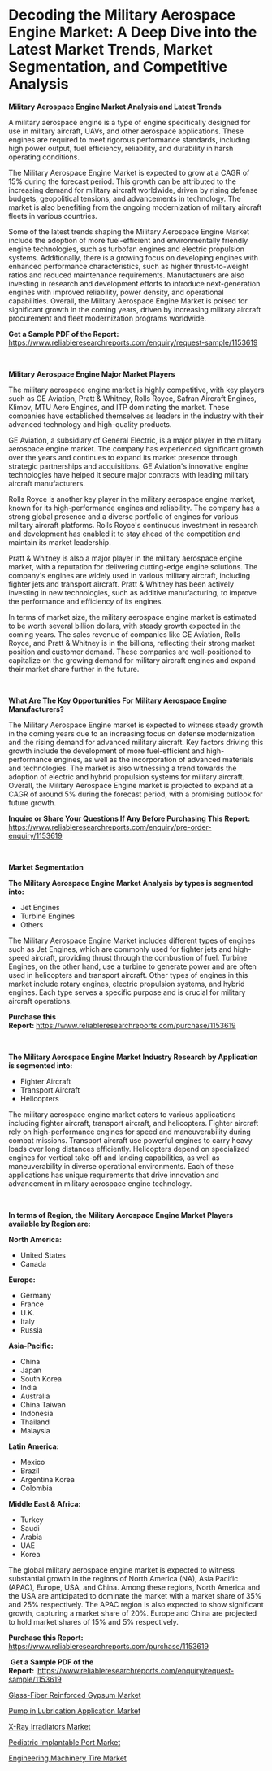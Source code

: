 <p><h1>Decoding the Military Aerospace Engine Market: A Deep Dive into the Latest Market Trends, Market Segmentation, and Competitive Analysis</h1></p><p><strong>Military Aerospace Engine Market Analysis and Latest Trends</strong></p>
<p><p>A military aerospace engine is a type of engine specifically designed for use in military aircraft, UAVs, and other aerospace applications. These engines are required to meet rigorous performance standards, including high power output, fuel efficiency, reliability, and durability in harsh operating conditions.</p><p>The Military Aerospace Engine Market is expected to grow at a CAGR of 15% during the forecast period. This growth can be attributed to the increasing demand for military aircraft worldwide, driven by rising defense budgets, geopolitical tensions, and advancements in technology. The market is also benefiting from the ongoing modernization of military aircraft fleets in various countries.</p><p>Some of the latest trends shaping the Military Aerospace Engine Market include the adoption of more fuel-efficient and environmentally friendly engine technologies, such as turbofan engines and electric propulsion systems. Additionally, there is a growing focus on developing engines with enhanced performance characteristics, such as higher thrust-to-weight ratios and reduced maintenance requirements. Manufacturers are also investing in research and development efforts to introduce next-generation engines with improved reliability, power density, and operational capabilities. Overall, the Military Aerospace Engine Market is poised for significant growth in the coming years, driven by increasing military aircraft procurement and fleet modernization programs worldwide.</p></p>
<p><strong>Get a Sample PDF of the Report:&nbsp;</strong> <a href="https://www.reliableresearchreports.com/enquiry/request-sample/1153619">https://www.reliableresearchreports.com/enquiry/request-sample/1153619</a></p>
<p>&nbsp;</p>
<p><strong>Military Aerospace Engine Major Market Players</strong></p>
<p><p>The military aerospace engine market is highly competitive, with key players such as GE Aviation, Pratt & Whitney, Rolls Royce, Safran Aircraft Engines, Klimov, MTU Aero Engines, and ITP dominating the market. These companies have established themselves as leaders in the industry with their advanced technology and high-quality products.</p><p>GE Aviation, a subsidiary of General Electric, is a major player in the military aerospace engine market. The company has experienced significant growth over the years and continues to expand its market presence through strategic partnerships and acquisitions. GE Aviation's innovative engine technologies have helped it secure major contracts with leading military aircraft manufacturers.</p><p>Rolls Royce is another key player in the military aerospace engine market, known for its high-performance engines and reliability. The company has a strong global presence and a diverse portfolio of engines for various military aircraft platforms. Rolls Royce's continuous investment in research and development has enabled it to stay ahead of the competition and maintain its market leadership.</p><p>Pratt & Whitney is also a major player in the military aerospace engine market, with a reputation for delivering cutting-edge engine solutions. The company's engines are widely used in various military aircraft, including fighter jets and transport aircraft. Pratt & Whitney has been actively investing in new technologies, such as additive manufacturing, to improve the performance and efficiency of its engines.</p><p>In terms of market size, the military aerospace engine market is estimated to be worth several billion dollars, with steady growth expected in the coming years. The sales revenue of companies like GE Aviation, Rolls Royce, and Pratt & Whitney is in the billions, reflecting their strong market position and customer demand. These companies are well-positioned to capitalize on the growing demand for military aircraft engines and expand their market share further in the future.</p></p>
<p>&nbsp;</p>
<p><strong>What Are The Key Opportunities For Military Aerospace Engine Manufacturers?</strong></p>
<p><p>The Military Aerospace Engine market is expected to witness steady growth in the coming years due to an increasing focus on defense modernization and the rising demand for advanced military aircraft. Key factors driving this growth include the development of more fuel-efficient and high-performance engines, as well as the incorporation of advanced materials and technologies. The market is also witnessing a trend towards the adoption of electric and hybrid propulsion systems for military aircraft. Overall, the Military Aerospace Engine market is projected to expand at a CAGR of around 5% during the forecast period, with a promising outlook for future growth.</p></p>
<p><strong>Inquire or Share Your Questions If Any Before Purchasing This Report:</strong> <a href="https://www.reliableresearchreports.com/enquiry/pre-order-enquiry/1153619">https://www.reliableresearchreports.com/enquiry/pre-order-enquiry/1153619</a></p>
<p>&nbsp;</p>
<p><strong>Market Segmentation</strong></p>
<p><strong>The Military Aerospace Engine Market Analysis by types is segmented into:</strong></p>
<p><ul><li>Jet Engines</li><li>Turbine Engines</li><li>Others</li></ul></p>
<p><p>The Military Aerospace Engine Market includes different types of engines such as Jet Engines, which are commonly used for fighter jets and high-speed aircraft, providing thrust through the combustion of fuel. Turbine Engines, on the other hand, use a turbine to generate power and are often used in helicopters and transport aircraft. Other types of engines in this market include rotary engines, electric propulsion systems, and hybrid engines. Each type serves a specific purpose and is crucial for military aircraft operations.</p></p>
<p><strong>Purchase this Report:&nbsp;</strong><a href="https://www.reliableresearchreports.com/purchase/1153619">https://www.reliableresearchreports.com/purchase/1153619</a></p>
<p>&nbsp;</p>
<p><strong>The Military Aerospace Engine Market Industry Research by Application is segmented into:</strong></p>
<p><ul><li>Fighter Aircraft</li><li>Transport Aircraft</li><li>Helicopters</li></ul></p>
<p><p>The military aerospace engine market caters to various applications including fighter aircraft, transport aircraft, and helicopters. Fighter aircraft rely on high-performance engines for speed and maneuverability during combat missions. Transport aircraft use powerful engines to carry heavy loads over long distances efficiently. Helicopters depend on specialized engines for vertical take-off and landing capabilities, as well as maneuverability in diverse operational environments. Each of these applications has unique requirements that drive innovation and advancement in military aerospace engine technology.</p></p>
<p>&nbsp;</p>
<p><strong>In terms of Region, the Military Aerospace Engine Market Players available by Region are:</strong></p>
<p>
    <p> <strong> North America: </strong>
        <ul>
            <li>United States</li>
            <li>Canada</li>
        </ul>
        </p> 
    <p> <strong> Europe: </strong>
        <ul>
            <li>Germany</li>
            <li>France</li>
            <li>U.K.</li>
            <li>Italy</li>
            <li>Russia</li>
        </ul>
        </p> 
    <p> <strong> Asia-Pacific: </strong>
        <ul>
            <li>China</li>
            <li>Japan</li>
            <li>South Korea</li>
            <li>India</li>
            <li>Australia</li>
            <li>China Taiwan</li>
            <li>Indonesia</li>
            <li>Thailand</li>
            <li>Malaysia</li>
        </ul>
        </p> 
    <p> <strong> Latin America: </strong>
        <ul>
            <li>Mexico</li>
            <li>Brazil</li>
            <li>Argentina Korea</li>
            <li>Colombia</li>
        </ul>
        </p> 
    <p> <strong> Middle East & Africa: </strong>
        <ul>
            <li>Turkey</li>
            <li>Saudi</li>
            <li>Arabia</li>
            <li>UAE</li>
            <li>Korea</li>
        </ul>
    </p>
    </p>
<p><p>The global military aerospace engine market is expected to witness substantial growth in the regions of North America (NA), Asia Pacific (APAC), Europe, USA, and China. Among these regions, North America and the USA are anticipated to dominate the market with a market share of 35% and 25% respectively. The APAC region is also expected to show significant growth, capturing a market share of 20%. Europe and China are projected to hold market shares of 15% and 5% respectively.</p></p>
<p><strong>Purchase this Report: </strong><a href="https://www.reliableresearchreports.com/purchase/1153619">https://www.reliableresearchreports.com/purchase/1153619</a></p>
<p>&nbsp;<strong>Get a Sample PDF of the Report:&nbsp;&nbsp;</strong><a href="https://www.reliableresearchreports.com/enquiry/request-sample/1153619">https://www.reliableresearchreports.com/enquiry/request-sample/1153619</a></p>
<p><strong></strong></p>
<p><p><a href="https://github.com/dringals/Market-Research-Report-List-2/blob/main/glass-fiber-reinforced-gypsum-market.md">Glass-Fiber Reinforced Gypsum Market</a></p><p><a href="https://github.com/lbird53714/Market-Research-Report-List-3/blob/main/pump-in-lubrication-application-market.md">Pump in Lubrication Application Market</a></p><p><a href="https://github.com/moyahfrancoestellec51j635wcx/Market-Research-Report-List-1/blob/main/x-ray-irradiators-market.md">X-Ray Irradiators Market</a></p><p><a href="https://github.com/suaretopek9/Market-Research-Report-List-1/blob/main/pediatric-implantable-port-market.md">Pediatric Implantable Port Market</a></p><p><a href="https://github.com/mharielmesa/Market-Research-Report-List-1/blob/main/engineering-machinery-tire-market.md">Engineering Machinery Tire Market</a></p></p>